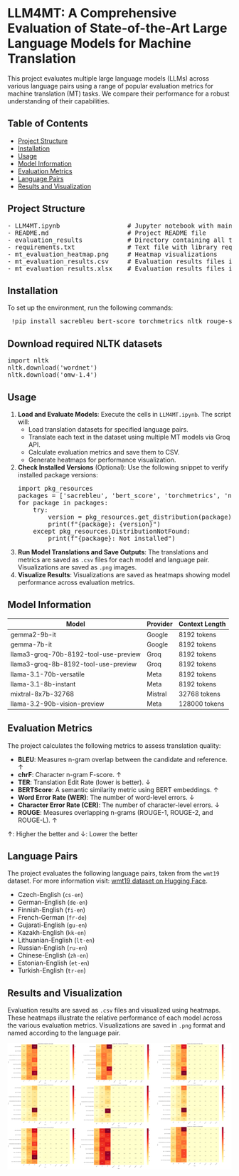 # LLM4MT: A Comprehensive Evaluation of State-of-the-Art Large Language Models for Machine Translation

<p> This project evaluates multiple large language models (LLMs) across various language pairs using a range of popular evaluation metrics for machine translation (MT) tasks. We compare their performance for a robust understanding of their capabilities. </p>


## Table of Contents
<ul>
  <li><a href="#project-structure"> Project Structure </a></li>
  <li><a href="#installation"> Installation </a></li>
  <li><a href="#usage"> Usage </a></li>
  <li><a href="#model-information"> Model Information </a></li>
  <li><a href="#evaluation-metrics"> Evaluation Metrics </a></li>
  <li><a href="#language-pairs"> Language Pairs </a></li>
  <li><a href="#results-and-visualization"> Results and Visualization </a></li>
</ul>

## Project Structure
<pre>
- LLM4MT.ipynb                  # Jupyter notebook with main code
- README.md                     # Project README file
- evaluation_results            # Directory containing all the evaluation results pair-wise
- requirements.txt              # Text file with library requirements
- mt_evaluation_heatmap.png     # Heatmap visualizations
- mt_evaluation_results.csv     # Evaluation results files in .csv
- mt_evaluation_results.xlsx    # Evaluation results files in .xlsx
</pre>

## Installation
<p>To set up the environment, run the following commands:</p>
<pre> !pip install sacrebleu bert-score torchmetrics nltk rouge-score datasets transformers groq pandas tqdm matplotlib seaborn </pre>

## Download required NLTK datasets
<pre>
import nltk
nltk.download('wordnet')
nltk.download('omw-1.4')
</pre>

## Usage
<ol>
  <li><strong>Load and Evaluate Models</strong>: Execute the cells in <code>LLM4MT.ipynb</code>. The script will:
    <ul>
      <li>Load translation datasets for specified language pairs.</li>
        <li>Translate each text in the dataset using multiple MT models via Groq API.</li>
          <li>Calculate evaluation metrics and save them to CSV.</li>
            <li>Generate heatmaps for performance visualization.</li>
    </ul>
  </li>

<li><strong>Check Installed Versions</strong> (Optional): Use the following snippet to verify installed package versions:
<pre>
import pkg_resources
packages = ['sacrebleu', 'bert_score', 'torchmetrics', 'nltk', 'rouge_score', 'datasets', 'transformers', 'groq', 'pandas', 'tqdm']
for package in packages:
    try:
        version = pkg_resources.get_distribution(package).version
        print(f"{package}: {version}")
    except pkg_resources.DistributionNotFound:
        print(f"{package}: Not installed")
</pre>

</li>

<li><strong>Run Model Translations and Save Outputs</strong>: The translations and metrics are saved as <code>.csv</code> files for each model and language pair. Visualizations are saved as <code>.png</code> images.</li>
<li><strong>Visualize Results</strong>: Visualizations are saved as heatmaps showing model performance across evaluation metrics.</li>

</ol>

## Model Information

<table>
<thead>
<tr>
<th>Model</th>
  <th>Provider</th>
  <th>Context Length</th>
</tr>
</thead>
  <tbody>
    <tr>
      <td>gemma2-9b-it</td>
      <td>Google</td>
      <td>8192 tokens</td>
            </tr>
            <tr>
                <td>gemma-7b-it</td>
                <td>Google</td>
                <td>8192 tokens</td>
            </tr>
            <tr>
                <td>llama3-groq-70b-8192-tool-use-preview</td>
                <td>Groq</td>
                <td>8192 tokens</td>
            </tr>
            <tr>
                <td>llama3-groq-8b-8192-tool-use-preview</td>
                <td>Groq</td>
                <td>8192 tokens</td>
            </tr>
            <tr>
                <td>llama-3.1-70b-versatile</td>
                <td>Meta</td>
                <td>8192 tokens</td>
            </tr>
            <tr>
                <td>llama-3.1-8b-instant</td>
                <td>Meta</td>
                <td>8192 tokens</td>
            </tr>
            <tr>
                <td>mixtral-8x7b-32768</td>
                <td>Mistral</td>
                <td>32768 tokens</td>
            </tr>
            <tr>
                <td>llama-3.2-90b-vision-preview</td>
                <td>Meta</td>
                <td>128000 tokens</td>
            </tr>
        </tbody>
    </table>

## Evaluation Metrics
<p>The project calculates the following metrics to assess translation quality:</p>
<ul>
    <li><strong>BLEU</strong>: Measures n-gram overlap between the candidate and reference. <span>↑</span></li>
    <li><strong>chrF</strong>: Character n-gram F-score. <span>↑</span></li>
    <li><strong>TER</strong>: Translation Edit Rate (lower is better). <span>↓</span></li>
    <li><strong>BERTScore</strong>: A semantic similarity metric using BERT embeddings. <span>↑</span></li>
    <li><strong>Word Error Rate (WER)</strong>: The number of word-level errors. <span>↓</span></li>
    <li><strong>Character Error Rate (CER)</strong>: The number of character-level errors. <span>↓</span></li>
    <li><strong>ROUGE</strong>: Measures overlapping n-grams (ROUGE-1, ROUGE-2, and ROUGE-L). <span>↑</span></li>
</ul>
<p>↑: Higher the better and ↓: Lower the better</p>

## Language Pairs
<p>The project evaluates the following language pairs, taken from the <code>wmt19</code> dataset. For more information visit: <a href="https://huggingface.co/datasets/wmt/wmt19" target="_blank">wmt19 dataset on Hugging Face</a>.</p>

<ul>
        <li>Czech-English (<code>cs-en</code>)</li>
        <li>German-English (<code>de-en</code>)</li>
        <li>Finnish-English (<code>fi-en</code>)</li>
        <li>French-German (<code>fr-de</code>)</li>
        <li>Gujarati-English (<code>gu-en</code>)</li>
        <li>Kazakh-English (<code>kk-en</code>)</li>
        <li>Lithuanian-English (<code>lt-en</code>)</li>
        <li>Russian-English (<code>ru-en</code>)</li>
        <li>Chinese-English (<code>zh-en</code>)</li>
        <li>Estonian-English (<code>et-en</code>)</li>
        <li>Turkish-English (<code>tr-en</code>)</li>
</ul>

## Results and Visualization
<p>Evaluation results are saved as <code>.csv</code> files and visualized using heatmaps. These heatmaps illustrate the relative performance of each model across the various evaluation metrics. Visualizations are saved in <code>.png</code> format and named according to the language pair.</p>

![mt_evaluation_heatmap](mt_evaluation_heatmap.png)
